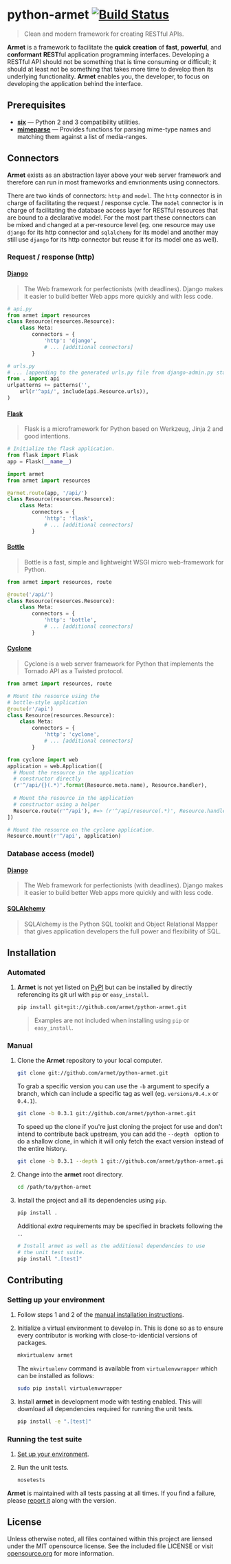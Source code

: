 # python-armet [![Build Status](https://travis-ci.org/armet/python-armet.png)](https://travis-ci.org/armet/python-armet)
> Clean and modern framework for creating RESTful APIs.

**Armet** is a framework to facilitate the **quick** **creation**
of **fast**, **powerful**, and **conformant** **REST**ful application
programming interfaces. Developing a RESTful API should not be something
that is time consuming or difficult; it should at least not be something
that takes more time to develop then its underlying functionality. **Armet**
enables you, the developer, to focus on developing the application
behind the interface.

## Prerequisites

 - **[six](https://pypi.python.org/pypi/six)** — Python 2 and 3 compatibility utilities.
 - **[mimeparse](https://pypi.python.org/pypi/python-mimeparse/0.1.4)** — Provides functions for parsing mime-type names and matching them against a list of media-ranges.

## Connectors

**Armet** exists as an abstraction layer above your
web server framework and therefore can run in most
frameworks and envrionments using connectors.

There are two kinds of connectors: `http` and `model`. The `http` connector
is in charge of facilitating the request / response cycle. The `model`
connector is in charge of facilitating the database access layer for RESTful
resources that are bound to a declarative model. For the most part these
connectors can be mixed and changed at a per-resource level (eg. one resource
may use `django` for its http connector and `sqlalchemy` for its model
and another may still use `django` for its http connector but reuse it for
its model one as well).

### Request / response (http)

#### [Django](https://www.djangoproject.com/)
> The Web framework for perfectionists (with deadlines).
> Django makes it easier to build better Web apps more quickly and
> with less code.

```python
# api.py
from armet import resources
class Resource(resources.Resource):
    class Meta:
        connectors = {
            'http': 'django',
            # ... [additional connectors]
        }

# urls.py
# ... [appending to the generated urls.py file from django-admin.py startproject]
from . import api
urlpatterns += patterns('',
    url(r'^api/', include(api.Resource.urls)),
)
```

#### [Flask](http://flask.pocoo.org/)
> Flask is a microframework for Python based on Werkzeug,
> Jinja 2 and good intentions.

```python
# Initialize the flask application.
from flask import Flask
app = Flask(__name__)

import armet
from armet import resources

@armet.route(app, '/api/')
class Resource(resources.Resource):
    class Meta:
        connectors = {
            'http': 'flask',
            # ... [additional connectors]
        }
```

#### [Bottle](http://bottlepy.org/docs/dev/)
> Bottle is a fast, simple and lightweight 
> WSGI micro web-framework for Python.

```python
from armet import resources, route

@route('/api/')
class Resource(resources.Resource):
    class Meta:
        connectors = {
            'http': 'bottle',
            # ... [additional connectors]
        }
```

#### [Cyclone](http://cyclone.io/)
> Cyclone is a web server framework for Python that implements 
the Tornado API as a Twisted protocol.

```python
from armet import resources, route

# Mount the resource using the 
# bottle-style application
@route(r'/api')
class Resource(resources.Resource):
    class Meta:
        connectors = {
            'http': 'cyclone',
            # ... [additional connectors]
        }

from cyclone import web
application = web.Application([
  # Mount the resource in the application 
  # constructor directly
  (r'^/api/{}(.*)'.format(Resource.meta.name), Resource.handler),
  
  # Mount the resource in the application
  # constructor using a helper
  Resource.route(r'^/api'), #=> (r'^/api/resource(.*)', Resource.handler)
])

# Mount the resource on the cyclone application.
Resource.mount(r'^/api', application)
```

### Database access (model)

#### [Django](https://www.djangoproject.com/)
> The Web framework for perfectionists (with deadlines).
Django makes it easier to build better Web apps more quickly and with less code.

#### [SQLAlchemy](http://www.sqlalchemy.org/)
> SQLAlchemy is the Python SQL toolkit and Object Relational Mapper that 
gives application developers the full power and flexibility of SQL.

## Installation

### Automated

1. **Armet** is not yet listed on [PyPI](https://pypi.python.org/pypi/)
   but can be installed by directly referencing its git url with `pip`
   or `easy_install`.

   ```sh
   pip install git+git://github.com/armet/python-armet.git
   ```

   > Examples are not included when installing using `pip` or `easy_install`.

### Manual

1. Clone the **Armet** repository to your local computer.

   ```sh
   git clone git://github.com/armet/python-armet.git
   ```

   To grab a specific version you can use the `-b` argument to specify
   a branch, which can include a specific tag
   as well (eg. `versions/0.4.x` or `0.4.1`).

   ```sh
   git clone -b 0.3.1 git://github.com/armet/python-armet.git
   ```

   To speed up the clone if you're just cloning the project for use and
   don't intend to contribute back upstream, you can add the `--depth `
   option to do a shallow clone, in which it will only fetch the
   exact version instead of the entire history.

   ```sh
   git clone -b 0.3.1 --depth 1 git://github.com/armet/python-armet.git
   ```

2. Change into the **armet** root directory.

   ```sh
   cd /path/to/python-armet
   ```

3. Install the project and all its dependencies using `pip`.

   ```sh
   pip install .
   ```

   Additional *extra* requirements may be specified in brackets following
   the `.`.

   ```sh
   # Install armet as well as the additional dependencies to use
   # the unit test suite.
   pip install ".[test]"
   ```

## Contributing

### Setting up your environment
1. Follow steps 1 and 2 of the [manual installation instructions][].

[manual installation instructions]: #manual

2. Initialize a virtual environment to develop in.
   This is done so as to ensure every contributor is working with
   close-to-identicial versions of packages.

   ```sh
   mkvirtualenv armet
   ```

   The `mkvirtualenv` command is available from `virtualenvwrapper` which
   can be installed as follows:

   ```sh
   sudo pip install virtualenvwrapper
   ```

3. Install **armet** in development mode with testing enabled.
   This will download all dependencies required for running the unit tests.

   ```sh
   pip install -e ".[test]"
   ```

### Running the test suite
1. [Set up your environment](#setting-up-your-environment).

2. Run the unit tests.

   ```sh
   nosetests
   ```

**Armet** is maintained with all tests passing at all times. If you find
a failure, please [report it](https://github.com/armet/python-armet/issues/new)
along with the version.

## License
Unless otherwise noted, all files contained within this project are liensed
under the MIT opensource license. See the included file LICENSE or visit
[opensource.org][] for more information.

[opensource.org]: http://opensource.org/licenses/MIT
